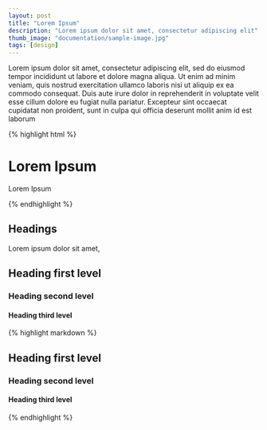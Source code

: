 ```yaml
---
layout: post
title: "Lorem Ipsum"
description: "Lorem ipsum dolor sit amet, consectetur adipiscing elit"
thumb_image: "documentation/sample-image.jpg"
tags: [design]
---
```


Lorem ipsum dolor sit amet, consectetur adipiscing elit, sed do eiusmod tempor incididunt ut labore et dolore magna aliqua. Ut enim ad minim veniam, quis nostrud exercitation ullamco laboris nisi ut aliquip ex ea commodo consequat. Duis aute irure dolor in reprehenderit in voluptate velit esse cillum dolore eu fugiat nulla pariatur. Excepteur sint occaecat cupidatat non proident, sunt in culpa qui officia deserunt mollit anim id est laborum

{% highlight html %}
<!-- This is a comment -->
<div class="grid">
  <h1>Lorem Ipsum</h1>
  <p>
    Lorem Ipsum
  </p>
</div>
{% endhighlight %}

## Headings

Lorem ipsum dolor sit amet,

## Heading first level
### Heading second level
#### Heading third level

{% highlight markdown %}
## Heading first level
### Heading second level
#### Heading third level
{% endhighlight %}

